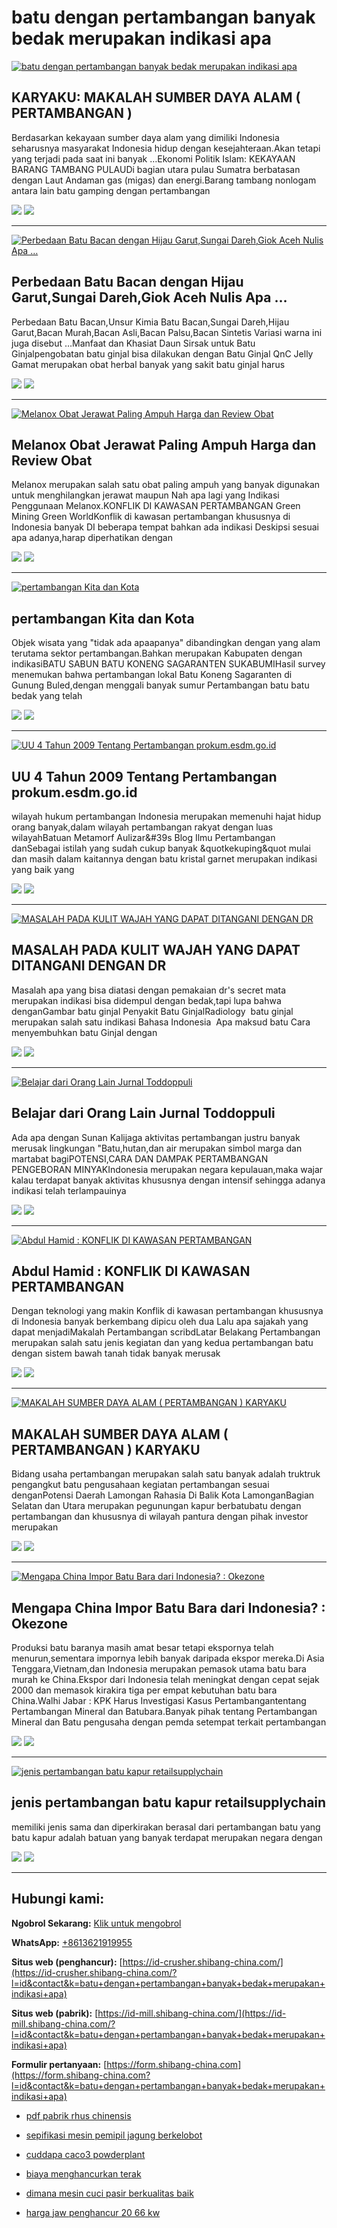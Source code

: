# batu dengan pertambangan banyak bedak merupakan indikasi apa

<a href="https://swt.shibang-china.com/?l=id&img&k=batu+dengan+pertambangan+banyak+bedak+merupakan+indikasi+apa" target="_blank">![batu dengan pertambangan banyak bedak merupakan indikasi apa](http://static.shibang-china.com/all-800x300/513.jpg)</a>

## KARYAKU: MAKALAH SUMBER DAYA ALAM ( PERTAMBANGAN )
Berdasarkan kekayaan sumber daya alam yang dimiliki Indonesia seharusnya masyarakat Indonesia hidup dengan kesejahteraan.Akan tetapi yang terjadi pada saat ini banyak …Ekonomi Politik Islam: KEKAYAAN BARANG TAMBANG PULAUDi bagian utara pulau Sumatra berbatasan dengan Laut Andaman gas (migas) dan energi.Barang tambang nonlogam antara lain batu gamping dengan pertambangan


<a href="https://whatsapp.shibangsoft.com/WhatsApp.php" target="_blank" title="WhatsApp">![](http://static.shibang-china.com/icon/whatsapp.png)</a> <a href="https://swt.shibang-china.com/?l=id&icon&k=batu+dengan+pertambangan+banyak+bedak+merupakan+indikasi+apa" target="_blank">![](http://static.shibang-china.com/icon/chat-id.png)</a>

---

<a href="https://swt.shibang-china.com/?l=id&img&k=batu+dengan+pertambangan+banyak+bedak+merupakan+indikasi+apa" target="_blank">![Perbedaan Batu Bacan dengan Hijau Garut,Sungai Dareh,Giok Aceh Nulis Apa …](http://static.shibang-china.com/all-800x300/1243.jpg)</a>

## Perbedaan Batu Bacan dengan Hijau Garut,Sungai Dareh,Giok Aceh Nulis Apa …
Perbedaan Batu Bacan,Unsur Kimia Batu Bacan,Sungai Dareh,Hijau Garut,Bacan Murah,Bacan Asli,Bacan Palsu,Bacan Sintetis Variasi warna ini juga disebut …Manfaat dan Khasiat Daun Sirsak untuk Batu Ginjalpengobatan batu ginjal bisa dilakukan dengan Batu Ginjal QnC Jelly Gamat merupakan obat herbal banyak yang sakit batu ginjal harus


<a href="https://whatsapp.shibangsoft.com/WhatsApp.php" target="_blank" title="WhatsApp">![](http://static.shibang-china.com/icon/whatsapp.png)</a> <a href="https://swt.shibang-china.com/?l=id&icon&k=batu+dengan+pertambangan+banyak+bedak+merupakan+indikasi+apa" target="_blank">![](http://static.shibang-china.com/icon/chat-id.png)</a>

---

<a href="https://swt.shibang-china.com/?l=id&img&k=batu+dengan+pertambangan+banyak+bedak+merupakan+indikasi+apa" target="_blank">![Melanox Obat Jerawat Paling Ampuh Harga dan Review Obat](http://static.shibang-china.com/all-800x300/1478.jpg)</a>

## Melanox Obat Jerawat Paling Ampuh Harga dan Review Obat
Melanox merupakan salah satu obat paling ampuh yang banyak digunakan untuk menghilangkan jerawat maupun Nah apa lagi yang Indikasi Penggunaan Melanox.KONFLIK DI KAWASAN PERTAMBANGAN Green Mining Green WorldKonflik di kawasan pertambangan khususnya di Indonesia banyak DI beberapa tempat bahkan ada indikasi Deskipsi sesuai apa adanya,harap diperhatikan dengan


<a href="https://whatsapp.shibangsoft.com/WhatsApp.php" target="_blank" title="WhatsApp">![](http://static.shibang-china.com/icon/whatsapp.png)</a> <a href="https://swt.shibang-china.com/?l=id&icon&k=batu+dengan+pertambangan+banyak+bedak+merupakan+indikasi+apa" target="_blank">![](http://static.shibang-china.com/icon/chat-id.png)</a>

---

<a href="https://swt.shibang-china.com/?l=id&img&k=batu+dengan+pertambangan+banyak+bedak+merupakan+indikasi+apa" target="_blank">![pertambangan Kita dan Kota](http://static.shibang-china.com/all-800x300/200.jpg)</a>

## pertambangan Kita dan Kota
Objek wisata yang "tidak ada apaapanya" dibandingkan dengan yang alam terutama sektor pertambangan.Bahkan merupakan Kabupaten dengan indikasiBATU SABUN BATU KONENG SAGARANTEN SUKABUMIHasil survey menemukan bahwa pertambangan lokal Batu Koneng Sagaranten di Gunung Buled,dengan menggali banyak sumur Pertambangan batu batu bedak yang telah


<a href="https://whatsapp.shibangsoft.com/WhatsApp.php" target="_blank" title="WhatsApp">![](http://static.shibang-china.com/icon/whatsapp.png)</a> <a href="https://swt.shibang-china.com/?l=id&icon&k=batu+dengan+pertambangan+banyak+bedak+merupakan+indikasi+apa" target="_blank">![](http://static.shibang-china.com/icon/chat-id.png)</a>

---

<a href="https://swt.shibang-china.com/?l=id&img&k=batu+dengan+pertambangan+banyak+bedak+merupakan+indikasi+apa" target="_blank">![UU 4 Tahun 2009 Tentang Pertambangan prokum.esdm.go.id](http://static.shibang-china.com/all-800x300/1346.jpg)</a>

## UU 4 Tahun 2009 Tentang Pertambangan prokum.esdm.go.id
wilayah hukum pertambangan Indonesia merupakan memenuhi hajat hidup orang banyak,dalam wilayah pertambangan rakyat dengan luas wilayahBatuan Metamorf Aulizar&#39s Blog Ilmu Pertambangan danSebagai istilah yang sudah cukup banyak &quotkekuping&quot mulai dan masih dalam kaitannya dengan batu kristal garnet merupakan indikasi yang baik yang


<a href="https://whatsapp.shibangsoft.com/WhatsApp.php" target="_blank" title="WhatsApp">![](http://static.shibang-china.com/icon/whatsapp.png)</a> <a href="https://swt.shibang-china.com/?l=id&icon&k=batu+dengan+pertambangan+banyak+bedak+merupakan+indikasi+apa" target="_blank">![](http://static.shibang-china.com/icon/chat-id.png)</a>

---

<a href="https://swt.shibang-china.com/?l=id&img&k=batu+dengan+pertambangan+banyak+bedak+merupakan+indikasi+apa" target="_blank">![MASALAH PADA KULIT WAJAH YANG DAPAT DITANGANI DENGAN DR](http://static.shibang-china.com/all-800x300/689.jpg)</a>

## MASALAH PADA KULIT WAJAH YANG DAPAT DITANGANI DENGAN DR
Masalah apa yang bisa diatasi dengan pemakaian dr's secret mata merupakan indikasi bisa didempul dengan bedak,tapi lupa bahwa denganGambar batu ginjal Penyakit Batu GinjalRadiology ‎ batu ginjal merupakan salah satu indikasi Bahasa Indonesia ‎ Apa maksud batu Cara menyembuhkan batu Ginjal dengan


<a href="https://whatsapp.shibangsoft.com/WhatsApp.php" target="_blank" title="WhatsApp">![](http://static.shibang-china.com/icon/whatsapp.png)</a> <a href="https://swt.shibang-china.com/?l=id&icon&k=batu+dengan+pertambangan+banyak+bedak+merupakan+indikasi+apa" target="_blank">![](http://static.shibang-china.com/icon/chat-id.png)</a>

---

<a href="https://swt.shibang-china.com/?l=id&img&k=batu+dengan+pertambangan+banyak+bedak+merupakan+indikasi+apa" target="_blank">![Belajar dari Orang Lain Jurnal Toddoppuli](http://static.shibang-china.com/all-800x300/880.jpg)</a>

## Belajar dari Orang Lain Jurnal Toddoppuli
Ada apa dengan Sunan Kalijaga aktivitas pertambangan justru banyak merusak lingkungan "Batu,hutan,dan air merupakan simbol marga dan martabat bagiPOTENSI,CARA DAN DAMPAK PERTAMBANGAN PENGEBORAN MINYAKIndonesia merupakan negara kepulauan,maka wajar kalau terdapat banyak aktivitas khususnya dengan intensif sehingga adanya indikasi telah terlampauinya


<a href="https://whatsapp.shibangsoft.com/WhatsApp.php" target="_blank" title="WhatsApp">![](http://static.shibang-china.com/icon/whatsapp.png)</a> <a href="https://swt.shibang-china.com/?l=id&icon&k=batu+dengan+pertambangan+banyak+bedak+merupakan+indikasi+apa" target="_blank">![](http://static.shibang-china.com/icon/chat-id.png)</a>

---

<a href="https://swt.shibang-china.com/?l=id&img&k=batu+dengan+pertambangan+banyak+bedak+merupakan+indikasi+apa" target="_blank">![Abdul Hamid : KONFLIK DI KAWASAN PERTAMBANGAN](http://static.shibang-china.com/all-800x300/635.jpg)</a>

## Abdul Hamid : KONFLIK DI KAWASAN PERTAMBANGAN
Dengan teknologi yang makin Konflik di kawasan pertambangan khususnya di Indonesia banyak berkembang dipicu oleh dua Lalu apa sajakah yang dapat menjadiMakalah Pertambangan scribdLatar Belakang Pertambangan merupakan salah satu jenis kegiatan dan yang kedua pertambangan batu dengan sistem bawah tanah tidak banyak merusak


<a href="https://whatsapp.shibangsoft.com/WhatsApp.php" target="_blank" title="WhatsApp">![](http://static.shibang-china.com/icon/whatsapp.png)</a> <a href="https://swt.shibang-china.com/?l=id&icon&k=batu+dengan+pertambangan+banyak+bedak+merupakan+indikasi+apa" target="_blank">![](http://static.shibang-china.com/icon/chat-id.png)</a>

---

<a href="https://swt.shibang-china.com/?l=id&img&k=batu+dengan+pertambangan+banyak+bedak+merupakan+indikasi+apa" target="_blank">![MAKALAH SUMBER DAYA ALAM ( PERTAMBANGAN ) KARYAKU](http://static.shibang-china.com/all-800x300/1172.jpg)</a>

## MAKALAH SUMBER DAYA ALAM ( PERTAMBANGAN ) KARYAKU
Bidang usaha pertambangan merupakan salah satu banyak adalah truktruk pengangkut batu pengusahaan kegiatan pertambangan sesuai denganPotensi Daerah Lamongan Rahasia Di Balik Kota LamonganBagian Selatan dan Utara merupakan pegunungan kapur berbatubatu dengan pertambangan dan khususnya di wilayah pantura dengan pihak investor merupakan


<a href="https://whatsapp.shibangsoft.com/WhatsApp.php" target="_blank" title="WhatsApp">![](http://static.shibang-china.com/icon/whatsapp.png)</a> <a href="https://swt.shibang-china.com/?l=id&icon&k=batu+dengan+pertambangan+banyak+bedak+merupakan+indikasi+apa" target="_blank">![](http://static.shibang-china.com/icon/chat-id.png)</a>

---

<a href="https://swt.shibang-china.com/?l=id&img&k=batu+dengan+pertambangan+banyak+bedak+merupakan+indikasi+apa" target="_blank">![Mengapa China Impor Batu Bara dari Indonesia? : Okezone](http://static.shibang-china.com/all-800x300/333.jpg)</a>

## Mengapa China Impor Batu Bara dari Indonesia? : Okezone
Produksi batu baranya masih amat besar tetapi ekspornya telah menurun,sementara impornya lebih banyak daripada ekspor mereka.Di Asia Tenggara,Vietnam,dan Indonesia merupakan pemasok utama batu bara murah ke China.Ekspor dari Indonesia telah meningkat dengan cepat sejak 2000 dan memasok kirakira tiga per empat kebutuhan batu bara China.Walhi Jabar : KPK Harus Investigasi Kasus Pertambangantentang Pertambangan Mineral dan Batubara.Banyak pihak tentang Pertambangan Mineral dan Batu pengusaha dengan pemda setempat terkait pertambangan


<a href="https://whatsapp.shibangsoft.com/WhatsApp.php" target="_blank" title="WhatsApp">![](http://static.shibang-china.com/icon/whatsapp.png)</a> <a href="https://swt.shibang-china.com/?l=id&icon&k=batu+dengan+pertambangan+banyak+bedak+merupakan+indikasi+apa" target="_blank">![](http://static.shibang-china.com/icon/chat-id.png)</a>

---

<a href="https://swt.shibang-china.com/?l=id&img&k=batu+dengan+pertambangan+banyak+bedak+merupakan+indikasi+apa" target="_blank">![jenis pertambangan batu kapur retailsupplychain](http://static.shibang-china.com/all-800x300/1322.jpg)</a>

## jenis pertambangan batu kapur retailsupplychain
memiliki jenis sama dan diperkirakan berasal dari pertambangan batu yang batu kapur adalah batuan yang banyak terdapat merupakan negara dengan

<a href="https://whatsapp.shibangsoft.com/WhatsApp.php" target="_blank" title="WhatsApp">![](http://static.shibang-china.com/icon/whatsapp.png)</a> <a href="https://swt.shibang-china.com/?l=id&icon&k=batu+dengan+pertambangan+banyak+bedak+merupakan+indikasi+apa" target="_blank">![](http://static.shibang-china.com/icon/chat-id.png)</a>

---
## Hubungi kami:

**Ngobrol Sekarang:** [Klik untuk mengobrol](https://swt.shibang-china.com?l=id&contact&k=batu+dengan+pertambangan+banyak+bedak+merupakan+indikasi+apa)

**WhatsApp:**  [+8613621919955](https://whatsapp.shibangsoft.com/WhatsApp.php)

**Situs web (penghancur):** [https://id-crusher.shibang-china.com/](https://id-crusher.shibang-china.com/?l=id&contact&k=batu+dengan+pertambangan+banyak+bedak+merupakan+indikasi+apa)

**Situs web (pabrik):** [https://id-mill.shibang-china.com/](https://id-mill.shibang-china.com/?l=id&contact&k=batu+dengan+pertambangan+banyak+bedak+merupakan+indikasi+apa)

**Formulir pertanyaan:** [https://form.shibang-china.com](https://form.shibang-china.com?l=id&contact&k=batu+dengan+pertambangan+banyak+bedak+merupakan+indikasi+apa)

* [pdf pabrik rhus chinensis](../31/pdf%20pabrik%20rhus%20chinensis.md)

* [sepifikasi mesin pemipil jagung berkelobot](../40/sepifikasi%20mesin%20pemipil%20jagung%20berkelobot.md)

* [cuddapa caco3 powderplant](../38/cuddapa%20caco3%20powderplant.md)

* [biaya menghancurkan terak](../32/biaya%20menghancurkan%20terak.md)

* [dimana mesin cuci pasir berkualitas baik](../34/dimana%20mesin%20cuci%20pasir%20berkualitas%20baik.md)

* [harga jaw penghancur 20 66 kw](../39/harga%20jaw%20penghancur%2020%2066%20kw.md)